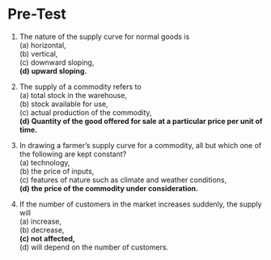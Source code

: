# Pre-Test

1. The nature of the supply curve for normal goods is <br>
(a) horizontal, <br>
(b) vertical, <br>
(c) downward sloping, <br>
**(d) upward sloping.** <br>

2. The supply of a commodity refers to <br>
(a) total stock in the warehouse, <br>
(b) stock available for use, <br>
(c) actual production of the commodity, <br>
**(d) Quantity of the good offered for sale at a particular price per unit of time.** <br>

3. In drawing a farmer’s supply curve for a commodity, all but which one of the following are kept constant? <br>
(a) technology, <br>
(b) the price of inputs, <br>
(c) features of nature such as climate and weather conditions, <br>
**(d) the price of the commodity under consideration.** <br>

4. If the number of customers in the market increases suddenly, the supply will <br>
(a) increase, <br>
(b) decrease, <br>
**(c) not affected,** <br>
(d) will depend on the number of customers. <br>
<br>